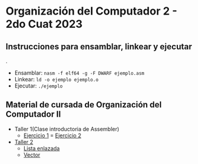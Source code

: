# Organización del Computador 2 - 2do Cuat 2023

## Instrucciones para ensamblar, linkear y ejecutar
.

- Ensamblar: `nasm -f elf64 -g -F DWARF ejemplo.asm`
- Linkear: `ld -o ejemplo ejemplo.o`
- Ejecutar: `./ejemplo`

## Material de cursada de Organización del Computador II

- Taller 1(Clase introductoria de Assembler)
	- [Ejercicio 1](Practica_Assembler_1/Ej1/holamundo.asm)
	= [Ejercicio 2](Practica_Assembler_1/Ej2/sumador.asm)
- [Taller 2](/Practica_2/)
	- [Lista enlazada](Practica_2/lista_enlazada.c)
	- [Vector](Practica_2/vector.c)
